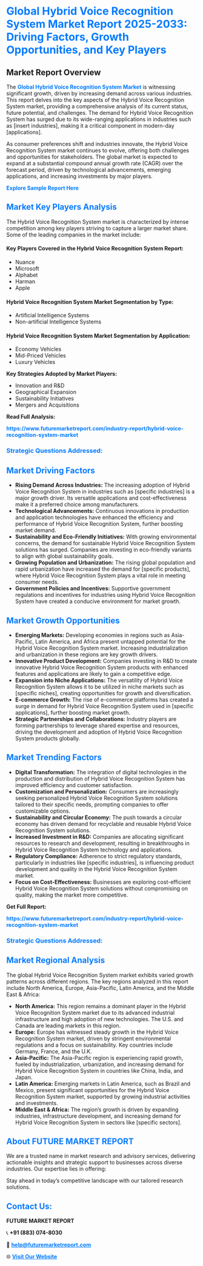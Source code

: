 <h1 style="color: #007BFF;">Global Hybrid Voice Recognition System Market Report 2025-2033: Driving Factors, Growth Opportunities, and Key Players</h1>

<section id="overview">
<h2>Market Report Overview</h2>
<p>The <a href="https://www.futuremarketreport.com/industry-report/hybrid-voice-recognition-system-market" style="color: #007BFF; text-decoration: none;"><strong>Global Hybrid Voice Recognition System Market</strong></a> is witnessing significant growth, driven by increasing demand across various industries. This report delves into the key aspects of the Hybrid Voice Recognition System market, providing a comprehensive analysis of its current status, future potential, and challenges. The demand for Hybrid Voice Recognition System has surged due to its wide-ranging applications in industries such as [insert industries], making it a critical component in modern-day [applications].</p>
<p>As consumer preferences shift and industries innovate, the Hybrid Voice Recognition System market continues to evolve, offering both challenges and opportunities for stakeholders. The global market is expected to expand at a substantial compound annual growth rate (CAGR) over the forecast period, driven by technological advancements, emerging applications, and increasing investments by major players.</p>
</section>

<section id="overview">
<p><a href="https://www.futuremarketreport.com/request-sample/reportId=35797" style="color: #007BFF; text-decoration: none;"><strong>Explore Sample Report Here</strong></a></p>
</section>

<section id="key-players">
<h2 style="color: #007BFF;">Market Key Players Analysis</h2>
<p>The Hybrid Voice Recognition System market is characterized by intense competition among key players striving to capture a larger market share. Some of the leading companies in the market include:</p>
<h4>Key Players Covered in the Hybrid Voice Recognition System Report:</h4>
<ul><li>Nuance</li><li>Microsoft</li><li>Alphabet</li><li>Harman</li><li>Apple</li></ul>
<h4>Hybrid Voice Recognition System Market Segmentation by Type:</h4>
<ul><li>Artificial Intelligence Systems</li><li>Non-artificial Intelligence Systems</li></ul>

<h4>Hybrid Voice Recognition System Market Segmentation by Application:</h4>
<ul><li>Economy Vehicles</li><li>Mid-Priced Vehicles</li><li>Luxury Vehicles</li></ul>
<p><strong>Key Strategies Adopted by Market Players:</strong></p>
<ul>
<li>Innovation and R&D</li>
<li>Geographical Expansion</li>
<li>Sustainability Initiatives</li>
<li>Mergers and Acquisitions</li>
</ul>
</section>

<section>
<p><strong>Read Full Analysis: </strong></p><a href="https://www.futuremarketreport.com/industry-report/hybrid-voice-recognition-system-market" style="color: #007BFF; text-decoration: none;"><strong>https://www.futuremarketreport.com/industry-report/hybrid-voice-recognition-system-market</strong></a>
<h3 style="color: #007BFF;">Strategic Questions Addressed:</h3>
</section>

<section id="driving-factors">
<h2 style="color: #007BFF;">Market Driving Factors</h2>
<ul>
<li><strong>Rising Demand Across Industries:</strong> The increasing adoption of Hybrid Voice Recognition System in industries such as [specific industries] is a major growth driver. Its versatile applications and cost-effectiveness make it a preferred choice among manufacturers.</li>
<li><strong>Technological Advancements:</strong> Continuous innovations in production and application technologies have enhanced the efficiency and performance of Hybrid Voice Recognition System, further boosting market demand.</li>
<li><strong>Sustainability and Eco-Friendly Initiatives:</strong> With growing environmental concerns, the demand for sustainable Hybrid Voice Recognition System solutions has surged. Companies are investing in eco-friendly variants to align with global sustainability goals.</li>
<li><strong>Growing Population and Urbanization:</strong> The rising global population and rapid urbanization have increased the demand for [specific products], where Hybrid Voice Recognition System plays a vital role in meeting consumer needs.</li>
<li><strong>Government Policies and Incentives:</strong> Supportive government regulations and incentives for industries using Hybrid Voice Recognition System have created a conducive environment for market growth.</li>
</ul>
</section>

<section id="growth-opportunities">
<h2 style="color: #007BFF;">Market Growth Opportunities</h2>
<ul>
<li><strong>Emerging Markets:</strong> Developing economies in regions such as Asia-Pacific, Latin America, and Africa present untapped potential for the Hybrid Voice Recognition System market. Increasing industrialization and urbanization in these regions are key growth drivers.</li>
<li><strong>Innovative Product Development:</strong> Companies investing in R&D to create innovative Hybrid Voice Recognition System products with enhanced features and applications are likely to gain a competitive edge.</li>
<li><strong>Expansion into Niche Applications:</strong> The versatility of Hybrid Voice Recognition System allows it to be utilized in niche markets such as [specific niches], creating opportunities for growth and diversification.</li>
<li><strong>E-commerce Growth:</strong> The rise of e-commerce platforms has created a surge in demand for Hybrid Voice Recognition System used in [specific applications], further boosting market growth.</li>
<li><strong>Strategic Partnerships and Collaborations:</strong> Industry players are forming partnerships to leverage shared expertise and resources, driving the development and adoption of Hybrid Voice Recognition System products globally.</li>
</ul>
</section>

<section id="trending-factors">
<h2 style="color: #007BFF;">Market Trending Factors</h2>
<ul>
<li><strong>Digital Transformation:</strong> The integration of digital technologies in the production and distribution of Hybrid Voice Recognition System has improved efficiency and customer satisfaction.</li>
<li><strong>Customization and Personalization:</strong> Consumers are increasingly seeking personalized Hybrid Voice Recognition System solutions tailored to their specific needs, prompting companies to offer customizable options.</li>
<li><strong>Sustainability and Circular Economy:</strong> The push towards a circular economy has driven demand for recyclable and reusable Hybrid Voice Recognition System solutions.</li>
<li><strong>Increased Investment in R&D:</strong> Companies are allocating significant resources to research and development, resulting in breakthroughs in Hybrid Voice Recognition System technology and applications.</li>
<li><strong>Regulatory Compliance:</strong> Adherence to strict regulatory standards, particularly in industries like [specific industries], is influencing product development and quality in the Hybrid Voice Recognition System market.</li>
<li><strong>Focus on Cost-Effectiveness:</strong> Businesses are exploring cost-efficient Hybrid Voice Recognition System solutions without compromising on quality, making the market more competitive.</li>
</ul>
</section>

<section>
<p><strong>Get Full Report: </strong></p><a href="https://www.futuremarketreport.com/industry-report/hybrid-voice-recognition-system-market" style="color: #007BFF; text-decoration: none;"><strong>https://www.futuremarketreport.com/industry-report/hybrid-voice-recognition-system-market</strong></a>
<h3 style="color: #007BFF;">Strategic Questions Addressed:</h3>
</section>


<section id="regional-analysis">
<h2 style="color: #007BFF;">Market Regional Analysis</h2>
<p>The global Hybrid Voice Recognition System market exhibits varied growth patterns across different regions. The key regions analyzed in this report include North America, Europe, Asia-Pacific, Latin America, and the Middle East & Africa:</p>
<ul>
<li><strong>North America:</strong> This region remains a dominant player in the Hybrid Voice Recognition System market due to its advanced industrial infrastructure and high adoption of new technologies. The U.S. and Canada are leading markets in this region.</li>
<li><strong>Europe:</strong> Europe has witnessed steady growth in the Hybrid Voice Recognition System market, driven by stringent environmental regulations and a focus on sustainability. Key countries include Germany, France, and the U.K.</li>
<li><strong>Asia-Pacific:</strong> The Asia-Pacific region is experiencing rapid growth, fueled by industrialization, urbanization, and increasing demand for Hybrid Voice Recognition System in countries like China, India, and Japan.</li>
<li><strong>Latin America:</strong> Emerging markets in Latin America, such as Brazil and Mexico, present significant opportunities for the Hybrid Voice Recognition System market, supported by growing industrial activities and investments.</li>
<li><strong>Middle East & Africa:</strong> The region’s growth is driven by expanding industries, infrastructure development, and increasing demand for Hybrid Voice Recognition System in sectors like [specific sectors].</li>
</ul>
</section>

<footer>
<h2 style="color: #007BFF;">About FUTURE MARKET REPORT</h2>
<p>We are a trusted name in market research and advisory services, delivering actionable insights and strategic support to businesses across diverse industries. Our expertise lies in offering:</p>

<p>Stay ahead in today’s competitive landscape with our tailored research solutions.</p>

<h2 style="color: #007BFF;">Contact Us:</h2>
<p><strong>FUTURE MARKET REPORT</strong></p>
<p>📞 <strong>+91 (883) 074-8030</strong></p>
<p>📧 <strong><a href="mailto:help@futuremarketreport.com" style="color: #007BFF;">help@futuremarketreport.com</a></strong></p>
<p>🌐 <strong><a href="https://www.futuremarketreport.com/" style="color: #007BFF;">Visit Our Website</a></strong></p>
</footer>